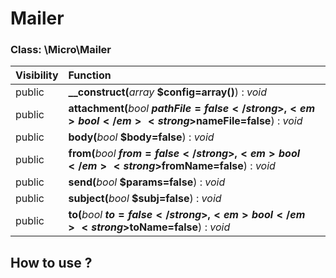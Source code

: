 # Mailer



### Class: \Micro\Mailer

| Visibility | Function |
|:-----------|:---------|
| public | <strong>__construct(</strong><em>array</em> <strong>$config=array()</strong>)</strong> : <em>void</em> |
| public | <strong>attachment(</strong><em>bool</em> <strong>$pathFile=false</strong>, <em>bool</em> <strong>$nameFile=false</strong>)</strong> : <em>void</em> |
| public | <strong>body(</strong><em>bool</em> <strong>$body=false</strong>)</strong> : <em>void</em> |
| public | <strong>from(</strong><em>bool</em> <strong>$from=false</strong>, <em>bool</em> <strong>$fromName=false</strong>)</strong> : <em>void</em> |
| public | <strong>send(</strong><em>bool</em> <strong>$params=false</strong>)</strong> : <em>void</em> |
| public | <strong>subject(</strong><em>bool</em> <strong>$subj=false</strong>)</strong> : <em>void</em> |
| public | <strong>to(</strong><em>bool</em> <strong>$to=false</strong>, <em>bool</em> <strong>$toName=false</strong>)</strong> : <em>void</em> |




## How to use ? 
